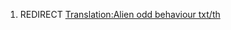 1.  REDIRECT [Translation:Alien odd behaviour
    txt/th](Translation:Alien_odd_behaviour_txt/th "wikilink")